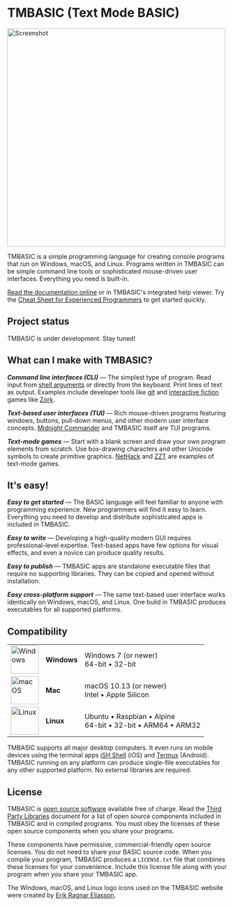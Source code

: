 # TMBASIC <wbr><span class="tagline">(Text Mode BASIC)</span>

<!-- See DEVELOPERS.md for instructions on generating this screenshot. -->
<a href="https://tmbasic.com/screenshot.png"><img src="https://tmbasic.com/screenshot.png" alt="Screenshot" class="screenshot" width="500"></a>

TMBASIC is a simple programming language for creating console programs that run on Windows, macOS, and Linux.
Programs written in TMBASIC can be simple command line tools or sophisticated mouse-driven user interfaces.
Everything you need is built-in.

[Read the documentation online](https://tmbasic.com/doc.html) or in TMBASIC's integrated help viewer.
Try the [Cheat Sheet for Experienced Programmers](https://tmbasic.com/cheat.html) to get started quickly.

## Project status
TMBASIC is under development. Stay tuned!

## What can I make with TMBASIC?

<strong><i>Command line interfaces (CLI)</strong></i> &mdash; The simplest type of program. Read input from [shell arguments](https://en.wikipedia.org/wiki/Command-line_interface#Arguments) or directly from the keyboard. Print lines of text as output. Examples include developer tools like [git](https://en.wikipedia.org/wiki/Git) and [interactive fiction](https://en.wikipedia.org/wiki/Interactive_fiction) games like [Zork](https://en.wikipedia.org/wiki/Zork).

<strong><i>Text-based user interfaces (TUI)</strong></i> &mdash; Rich mouse-driven programs featuring windows, buttons, pull-down menus, and other modern user interface concepts. [Midnight Commander](https://en.wikipedia.org/wiki/Midnight_Commander) and TMBASIC itself are TUI programs.

<strong><i>Text-mode games</strong></i> &mdash; Start with a blank screen and draw your own program elements from scratch. Use box-drawing characters and other Unicode symbols to create primitive graphics. [NetHack](https://en.wikipedia.org/wiki/NetHack) and [ZZT](https://en.wikipedia.org/wiki/ZZT) are examples of text-mode games.

## It's easy!

<strong><i>Easy to get started</i></strong> &mdash; The BASIC language will feel familiar to anyone with programming experience. New programmers will find it easy to learn. Everything you need to develop and distribute sophisticated apps is included in TMBASIC.

<strong><i>Easy to write</i></strong> &mdash; Developing a high-quality modern GUI requires professional-level expertise. Text-based apps have few options for visual effects, and even a novice can produce quality results.

<strong><i>Easy to publish</i></strong> &mdash; TMBASIC apps are standalone executable files that require no supporting libraries. They can be copied and opened without installation.

<strong><i>Easy cross-platform support</i></strong> &mdash; The same text-based user interface works identically on Windows, macOS, and Linux. One build in TMBASIC produces executables for all supported platforms.

## Compatibility

<div id="platformSupportTable">

<table><tr><td><img src="https://tmbasic.com/windows-logo.png" width=64 height=64 alt="Windows"></td><td><strong>Windows</strong></td><td><span class="arch">Windows 7 (or newer)<br>64-bit &bull; 32-bit</span></td></tr><tr><td><img src="https://tmbasic.com/apple-logo.png" width=64 height=64 alt="macOS"></td><td><strong>Mac</strong></td><td><span class="arch">macOS 10.13 (or newer)<br>Intel &bull; Apple Silicon</span></td><tr><td><img src="https://tmbasic.com/linux-logo.png" width=64 height=64 alt="Linux"></td><td><strong>Linux</strong></td><td><span class="arch">Ubuntu &bull; Raspbian &bull; Alpine<br>64-bit &bull; 32-bit &bull; ARM64 &bull; ARM32</span></td></tr></table>

</div>

TMBASIC supports all major desktop computers. It even runs on mobile devices using the terminal apps <a href="https://apps.apple.com/us/app/ish-shell/id1436902243">iSH Shell</a> (iOS) and <a href="https://termux.com/">Termux</a> (Android). TMBASIC running on any platform can produce single-file executables for any other supported platform. No external libraries are required.

## License
TMBASIC is [open source software](https://en.wikipedia.org/wiki/Open-source_software) available free of charge. Read the [Third Party Libraries](https://github.com/electroly/tmbasic/blob/master/doc/third-party-libraries.md) document for a list of open source components included in TMBASIC and in compiled programs. You must obey the licenses of these open source components when you share your programs.

These components have permissive, commercial-friendly open source licenses. You do not need to share your BASIC source code. When you compile your program, TMBASIC produces a `LICENSE.txt` file that combines these licenses for your convenience. Include this license file along with your program when you share your TMBASIC app.

The Windows, macOS, and Linux logo icons used on the TMBASIC website were created by [Erik Ragnar Eliasson](https://www.iconfinder.com/Erik_Rgnr).
